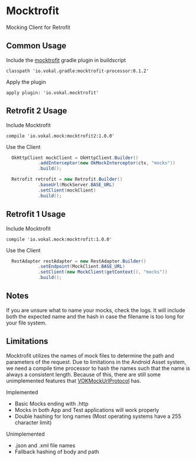 Mocktrofit
==========

Mocking Client for Retrofit

Common Usage
------------

Include the [mocktrofit](https://github.com/vokal/Mocktrofit-Processor) gradle plugin in buildscript

```
classpath 'io.vokal.gradle:mocktrofit-processor:0.1.2'
```

Apply the plugin

```
apply plugin: 'io.vokal.mocktrofit'
```

Retrofit 2 Usage
----------------
Include Mocktrofit
```
compile 'io.vokal.mock:mocktrofit2:1.0.0'
```

Use the Client

```java
  OkHttpClient mockClient = OkHttpClient.Builder()
            .addInterceptor(new OkMockInterceptor(ctx, "mocks"))
            .build();

  Retrofit retrofit = new Retrofit.Builder()
            .baseUrl(MockServer.BASE_URL)
            .setClient(mockClient)
            .build();
```

Retrofit 1 Usage
----------------
Include Mocktrofit
```
compile 'io.vokal.mock:mocktrofit:1.0.0'
```

Use the Client

```java
  RestAdapter restAdapter = new RestAdapter.Builder()
            .setEndpoint(MockClient.BASE_URL)
            .setClient(new MockClient(getContext(), "mocks"))
            .build();

```

Notes
----
If you are unsure what to name your mocks, check the logs.  It will include both the expected name and the hash in case the filename is too long for your file system.


Limitations
-----

Mocktrofit utilizes the names of mock files to determine the path and parameters of the request. Due to limitations in the Android Asset system, we need a compile time processor to hash the names such that the name is always a consistent length. Because of this, there are still some unimplemented features that [VOKMockUrlProtocol](https://github.com/vokal/VOKMockUrlProtocol) has.

Implemented

 * Basic Mocks ending with .http
 * Mocks in both App and Test applications will work properly
 * Double hashing for long names (Most operating systems have a 255 character limit)

Unimplemented

 * .json and .xml file names
 * Fallback hashing of body and path
